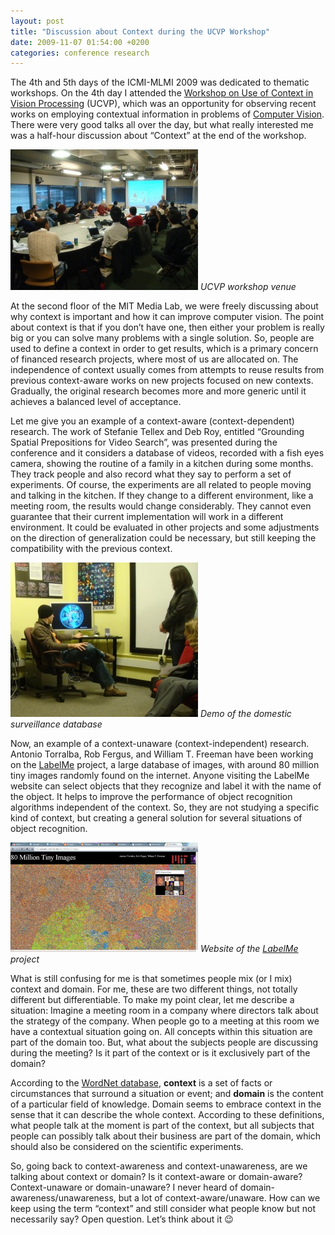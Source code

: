 ```yaml
---
layout: post
title: "Discussion about Context during the UCVP Workshop"
date: 2009-11-07 01:54:00 +0200
categories: conference research
---
```


The 4th and 5th days of the ICMI-MLMI 2009 was dedicated to thematic workshops. On the 4th day I attended the <a href="http://hmi.ewi.utwente.nl/ucvp09">Workshop on Use of Context in Vision Processing</a> (UCVP), which was an opportunity for observing recent works on employing contextual information in problems of <a href="http://en.wikipedia.org/wiki/Computer_vision">Computer Vision</a>. There were very good talks all over the day, but what really interested me was a half-hour discussion about “Context” at the end of the workshop.

![DSC02571-300x225.jpg](/images/posts/DSC02571-300x225.jpg)
_UCVP workshop venue_

At the second floor of the MIT Media Lab, we were freely discussing about why context is important and how it can improve computer vision. The point about context is that if you don’t have one, then either your problem is really big or you can solve many problems with a single solution. So, people are used to define a context in order to get results, which is a primary concern of financed research projects, where most of us are allocated on. The independence of context usually comes from attempts to reuse results from previous context-aware works on new projects focused on new contexts. Gradually, the original research becomes more and more generic until it achieves a balanced level of acceptance.

Let me give you an example of a context-aware (context-dependent) research. The work of Stefanie Tellex and Deb Roy, entitled “Grounding Spatial Prepositions for Video Search”, was presented during the conference and it considers a database of videos, recorded with a fish eyes camera, showing the routine of a family in a kitchen during some months. They track people and also record what they say to perform a set of experiments. Of course, the experiments are all related to people moving and talking in the kitchen. If they change to a different environment, like a meeting room, the results would change considerably. They cannot even guarantee that their current implementation will work in a different environment. It could be evaluated in other projects and some adjustments on the direction of generalization could be necessary, but still keeping the compatibility with the previous context.

![DSC02533-1-300x247.jpg](/images/posts/DSC02533-1-300x247.jpg)
_Demo of the domestic surveillance database_

Now, an example of a context-unaware (context-independent) research. Antonio Torralba, Rob Fergus, and William T. Freeman have been working on the [LabelMe](http://people.csail.mit.edu/torralba/tinyimages/) project, a large database of images, with around 80 million tiny images randomly found on the internet. Anyone visiting the LabelMe website can select objects that they recognize and label it with the name of the object. It helps to improve the performance of object recognition algorithms independent of the context. So, they are not studying a specific kind of context, but creating a general solution for several situations of object recognition.

![80-million-tiny-images-300x175.png](/images/posts/80-million-tiny-images-300x175.png)
_Website of the <a href="http://people.csail.mit.edu/torralba/tinyimages/">LabelMe</a> project_

What is still confusing for me is that sometimes people mix (or I mix) context and domain. For me, these are two different things, not totally different but differentiable. To make my point clear, let me describe a situation: Imagine a meeting room in a company where directors talk about the strategy of the company. When people go to a meeting at this room we have a contextual situation going on. All concepts within this situation are part of the domain too. But, what about the subjects people are discussing during the meeting? Is it part of the context or is it exclusively part of the domain?

According to the [WordNet database](http://wordnet.princeton.edu/), **context** is a set of facts or circumstances that surround a situation or event; and **domain** is the content of a particular field of knowledge. Domain seems to embrace context in the sense that it can describe the whole context. According to these definitions, what people talk at the moment is part of the context, but all subjects that people can possibly talk about their business are part of the domain, which should also be considered on the scientific experiments.

So, going back to context-awareness and context-unawareness, are we talking about context or domain? Is it context-aware or domain-aware? Context-unaware or domain-unaware? I never heard of domain-awareness/unawareness, but a lot of context-aware/unaware. How can we keep using the term “context” and still consider what people know but not necessarily say? Open question. Let’s think about it 😉
